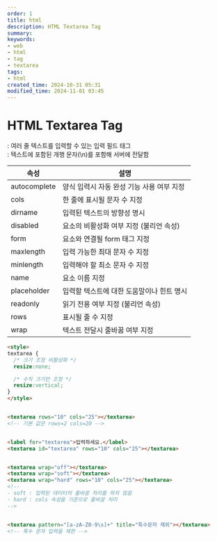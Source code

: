 ```yaml
---
order: 1
title: html
description: HTML Textarea Tag
summary:
keywords:
- web
- html
- tag
- textarea
tags:
- html
created_time: 2024-10-31 05:31
modified_time: 2024-11-01 03:45
---
```


# HTML Textarea Tag
: 여러 줄 텍스트를 입력할 수 있는 입력 필드 태그  
: 텍스트에 포함된 개행 문자(\n)를 포함해 서버에 전달함  


속성 | 설명
---|---
autocomplete | 양식 입력시 자동 완성 기능 사용 여부 지정
cols         | 한 줄에 표시될 문자 수 지정
dirname      | 입력된 텍스트의 방향성 명시
disabled     | 요소의 비활성화 여부 지정 (불리언 속성)
form         | 요소와 연결될 form 태그 지정  
maxlength    | 입력 가능한 최대 문자 수 지정
minlength    | 입력해야 할 최소 문자 수 지정
name         | 요소 이름 지정
placeholder  | 입력할 텍스트에 대한 도움말이나 힌트 명시
readonly     | 읽기 전용 여부 지정 (불리언 속성)
rows         | 표시될 줄 수 지정  
wrap         | 텍스트 전달시 줄바꿈 여부 지정



```html
<style>
textarea {
  /* 크기 조정 비활성화 */
  resize:none;

  /* 수직 크기만 조정 */
  resize:vertical;
}
</style>


<textarea rows="10" cols="25"></textarea>
<!-- 기본 값은 rows=2 cols=20 -->


<label for="textarea">입력하세요.</label>
<textarea id="textarea" rows="10" cols="25"></textarea>


<textarea wrap="off"></textarea>
<textarea wrap="soft"></textarea>
<textarea wrap="hard" rows="10" cols="25"></textarea>
<!--
- soft : 입력된 데이터의 줄바꿈 처리를 하지 않음
- hard : cols 속성을 기준으로 줄바꿈 처리  
-->


<textarea pattern="[a-zA-Z0-9\s]+" title="특수문자 제외"></textarea>
<!-- 특수 문자 입력을 제한 -->
```